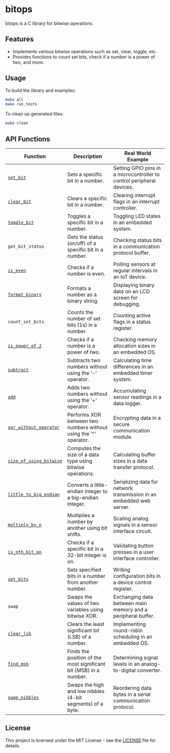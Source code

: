 # bitops

bitops is a C library for bitwise operations.

## Features

- Implements various bitwise operations such as set, clear, toggle, etc.
- Provides functions to count set bits, check if a number is a power of two, and more.

## Usage

To build the library and examples:

```bash
make all
make run_tests
```

To clean up generated files:

``` bash
make clean
```

## API Functions

| Function                | Description                                                  | Real World Example                                |
|-------------------------|--------------------------------------------------------------|--------------------------------------------------------------|
| [`set_bit`](https://github.com/vkosuri/bitops/wiki/set_bit)               | Sets a specific bit in a number.                              | Setting GPIO pins in a microcontroller to control peripheral devices. |
| [`clear_bit`](https://github.com/vkosuri/bitops/wiki/clear_bit)             | Clears a specific bit in a number.                            | Clearing interrupt flags in an interrupt controller.         |
| [`toggle_bit`](https://github.com/vkosuri/bitops/wiki/toggle_bit)            | Toggles a specific bit in a number.                           | Toggling LED states in an embedded system.                   |
| `get_bit_status`        | Gets the status (on/off) of a specific bit in a number.       | Checking status bits in a communication protocol buffer.      |
| [`is_even`](https://github.com/vkosuri/bitops/wiki/is_even)               | Checks if a number is even.                                   | Polling sensors at regular intervals in an IoT device.       |
| [`format_binary`](https://github.com/vkosuri/bitops/wiki/format_binary)         | Formats a number as a binary string.                          | Displaying binary data on an LCD screen for debugging.       |
| `count_set_bits`        | Counts the number of set bits (1s) in a number.               | Counting active flags in a status register.                  |
| [`is_power_of_2`](https://github.com/vkosuri/bitops/wiki/is_power_of_2)         | Checks if a number is a power of two.                         | Checking memory allocation sizes in an embedded OS.          |
| [`subtract`](https://github.com/vkosuri/bitops/wiki/subtract)              | Subtracts two numbers without using the '-' operator.         | Calculating time differences in an embedded timer system.    |
| [`add`](https://github.com/vkosuri/bitops/wiki/add)                   | Adds two numbers without using the '+' operator.              | Accumulating sensor readings in a data logger.               |
| [`xor_without_operator`](https://github.com/vkosuri/bitops/wiki/xor_without_operator)  | Performs XOR between two numbers without using the '^' operator. | Encrypting data in a secure communication module.           |
| [`size_of_using_bitwise`](https://github.com/vkosuri/bitops/wiki/size_of_using_bitwise) | Computes the size of a data type using bitwise operations.    | Calculating buffer sizes in a data transfer protocol.        |
| [`little_to_big_endian`](https://github.com/vkosuri/bitops/wiki/little_to_big_endian)  | Converts a little-endian integer to a big-endian integer.    | Serializing data for network transmission in an embedded web server. |
| [`multiply_by_n`](https://github.com/vkosuri/bitops/wiki/multiply_by_n)         | Multiplies a number by another using bit shifts.              | Scaling analog signals in a sensor interface circuit.        |
| [`is_nth_bit_on`](https://github.com/vkosuri/bitops/wiki/is_nth_bit_on)         | Checks if a specific bit in a 32-bit integer is on.           | Validating button presses in a user interface controller.    |
| [`set_bits`](https://github.com/vkosuri/bitops/wiki/set_bits)              | Sets specified bits in a number from another number.          | Writing configuration bits in a device control register.     |
| `swap`                  | Swaps the values of two variables using bitwise XOR.          | Exchanging data between main memory and a peripheral buffer.  |
| [`clear_lsb`](https://github.com/vkosuri/bitops/wiki/clear_lsb)             | Clears the least significant bit (LSB) of a number.          | Implementing round-robin scheduling in an embedded OS.       |
| [`find_msb`](https://github.com/vkosuri/bitops/wiki/find_msb)              | Finds the position of the most significant bit (MSB) in a number. | Determining signal levels in an analog-to-digital converter. |
| [`swap_nibbles`](https://github.com/vkosuri/bitops/wiki/swap_nibbles)          | Swaps the high and low nibbles (4-bit segments) of a byte.   | Reordering data bytes in a serial communication protocol.    |

## License

This project is licensed under the MIT License - see the [LICENSE](LICENSE) file for details.